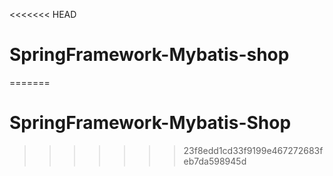 <<<<<<< HEAD
# SpringFramework-Mybatis-shop
=======
# SpringFramework-Mybatis-Shop
>>>>>>> 23f8edd1cd33f9199e467272683feb7da598945d
